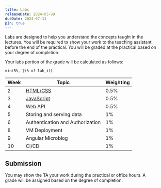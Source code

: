 ```yaml
---
title: Labs
releaseDate: 2024-05-09
dueDate: 2024-07-11
pin: true
---
```


Labs are designed to help you understand the concepts taught in the lectures. You will be required to show your work to the teaching assistant before the end of the practical. You will be graded at the practical based on your degree of completion.

Your labs portion of the grade will be calculated as follows:

```
min(5%, ∑(% of lab_i))
```

| Week | Topic                                                 | Weighting |
| ---- | ----------------------------------------------------- | --------- |
| 2    | [HTML/CSS](https://classroom.github.com/a/5hnI_QqY)   | 0.5%      |
| 3    | [JavaScript](https://classroom.github.com/a/ZOY58Qxp) | 0.5%      |
| 4    | Web API                                               | 0.5%      |
| 5    | Storing and serving data                              | 1%        |
| 6    | Authentication and Authorization                      | 1%        |
| 8    | VM Deployment                                         | 1%        |
| 9    | Angular Microblog                                     | 1%        |
| 10   | CI/CD                                                 | 1%        |

## Submission

You may show the TA your work during the practical or office hours. A grade will be assigned
based on the degree of completion.

